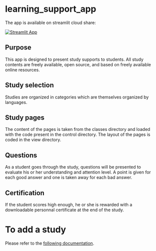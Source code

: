 # learning_support_app

The app is available on streamlit cloud share:

[![Streamlit App](https://static.streamlit.io/badges/streamlit_badge_black_white.svg)](https://quillaur-learning-support-app-streamlit-app-4rdofa.streamlitapp.com/)

## Purpose
This app is designed to present study supports to students. All study contents are freely available, open source, and based on freely available online resources. 

## Study selection
Studies are organized in categories which are themselves organized by languages.

## Study pages
The content of the pages is taken from the classes directory and loaded with the code present in the control directory.
The layout of the pages is coded in the view directory.

## Questions
As a student goes through the study, questions will be presented to evaluate his or her understanding and attention level. A point is given for each good answer and one is taken away for each bad answer.

## Certification
If the student scores high enough, he or she is rewarded with a downloadable personnal certificate at the end of the study.

# To add a study
Please refer to the [following documentation](classes/).